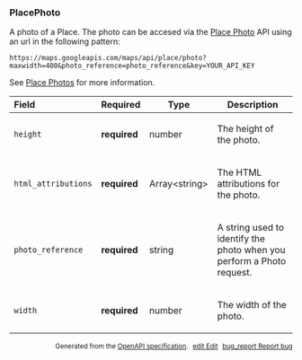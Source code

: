 <!--- This is a generated file, do not edit! -->
<!--- [START maps_http_schema_placephoto] -->
<h3 class="schema-object" id="PlacePhoto">PlacePhoto</h3>

A photo of a Place. The photo can be accesed via the [Place Photo](https://developers.google.com/places/web-service/photos) API using an url in the following pattern:

```
https://maps.googleapis.com/maps/api/place/photo?maxwidth=400&photo_reference=photo_reference&key=YOUR_API_KEY
```

See [Place Photos](https://developers.google.com/places/web-service/photos) for more information.

| Field               | Required     | Type                | Description                                                                                                                 |
| :------------------ | ------------ | ------------------- | --------------------------------------------------------------------------------------------------------------------------- |
| `height`            | **required** | number              | <div class="nonref-property-description"><p>The height of the photo.</p></div>                                              |
| `html_attributions` | **required** | Array&lt;string&gt; | <div class="nonref-property-description"><p>The HTML attributions for the photo.</p></div>                                  |
| `photo_reference`   | **required** | string              | <div class="nonref-property-description"><p>A string used to identify the photo when you perform a Photo request.</p></div> |
| `width`             | **required** | number              | <div class="nonref-property-description"><p>The width of the photo.</p></div>                                               |

<p style="text-align: right; font-size: smaller;">Generated from the <a class="gc-analytics-event" data-category="GMP" data-label="openapi-github" href="https://github.com/googlemaps/openapi-specification" title="Google Maps Platform OpenAPI Specification" class="external">OpenAPI specification</a>.
<a class="gc-analytics-event" data-category="GMP" data-label="openapi-github-maps-http-schema-placephoto" data-action="edit" style="margin-left: 5px;" href="https://github.com/googlemaps/openapi-specification/blob/main/specification/schemas/PlacePhoto.yml" title="Edit on GitHub"><span class="material-icons">edit</span> Edit</a>
<a class="gc-analytics-event" data-category="GMP" data-label="openapi-github-maps-http-schema-placephoto" data-action="bug" style="margin-left: 5px;" href="https://github.com/googlemaps/openapi-specification/issues/new?assignees=&labels=type%3A+bug%2C+triage+me&template=bug_report.md&title=[schemas] Bug - PlacePhoto" title="File bug for schemas on GitHub"><span class="material-icons">bug_report</span> Report bug</a>
</p>

<!--- [END maps_http_schema_placephoto] -->
